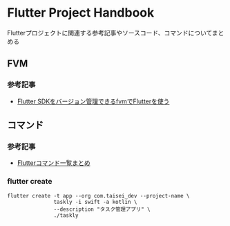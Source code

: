 # Flutter Project Handbook
Flutterプロジェクトに関連する参考記事やソースコード、コマンドについてまとめる

## FVM

### 参考記事
- [Flutter SDKをバージョン管理できるfvmでFlutterを使う](https://zenn.dev/welchi/articles/d8f120adeebc7a85ed17)

## コマンド

### 参考記事
- [Flutterコマンド一覧まとめ](https://qiita.com/kurun_pan/items/f9251b1827ce9dca9e14)

### flutter create

```terminal
flutter create -t app --org com.taisei_dev --project-name \
               taskly -i swift -a kotlin \
               --description "タスク管理アプリ" \
               ./taskly
```
